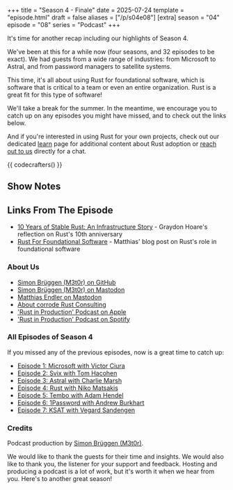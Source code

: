+++
title = "Season 4 - Finale"
date = 2025-07-24
template = "episode.html"
draft = false
aliases = ["/p/s04e08"]
[extra]
season = "04"
episode = "08"
series = "Podcast"
+++

<div><script id="letscast-player-77a830f9" src="https://letscast.fm/podcasts/rust-in-production-82281512/episodes/season-4-finale/player.js?size=s"></script></div>

It's time for another recap including our highlights of Season 4. 

We've been at this for a while now (four seasons, and 32 episodes to be exact).
We had guests from a wide range of industries: from Microsoft to Astral, and
from password managers to satellite systems. 

This time, it's all about using Rust for foundational software, which is
software that is critical to a team or even an entire organization. Rust is a
great fit for this type of software!  

<!-- more -->

We'll take a break for the summer.
In the meantime, we encourage you to catch up on any episodes you might have
missed, and to check out the links below.

And if you're interested in using Rust for your own projects, check out our
dedicated [learn](/learn) page for additional content about Rust adoption
or [reach out to us](/services) directly for a chat. 

{{ codecrafters() }}

## Show Notes

## Links From The Episode

- [10 Years of Stable Rust: An Infrastructure Story](https://rustfoundation.org/media/10-years-of-stable-rust-an-infrastructure-story/) - Graydon Hoare's reflection on Rust's 10th anniversary
- [Rust For Foundational Software](https://corrode.dev/blog/foundational-software/) - Matthias' blog post on Rust's role in foundational software 

### About Us

- [Simon Brüggen (M3t0r) on GitHub](https://github.com/M3t0r)
- [Simon Brüggen (M3t0r) on Mastodon](https://hachyderm.io/@m3t0r)
- [Matthias Endler on Mastodon](https://mastodon.social/@mre)
- [About corrode Rust Consulting](https://corrode.dev/services)
- ['Rust in Production' Podcast on Apple](https://podcasts.apple.com/us/podcast/rust-in-production/id1720771330)
- ['Rust in Production' Podcast on Spotify](https://open.spotify.com/show/0Hf6gWrzpSzXp1X0cebbsT)

### All Episodes of Season 4

If you missed any of the previous episodes, now is a great time to catch up: 

- [Episode 1: Microsoft with Victor Ciura](/podcast/s04e01-microsoft)
- [Episode 2: Svix with Tom Hacohen](/podcast/s04e02-svix)
- [Episode 3: Astral with Charlie Marsh](/podcast/s04e03-astral) 
- [Episode 4: Rust with Niko Matsakis](/podcast/s04e04-rust) 
- [Episode 5: Tembo with Adam Hendel](/podcast/s04e05-tembo) 
- [Episode 6: 1Password with Andrew Burkhart](/podcast/s04e06-1password) 
- [Episode 7: KSAT with Vegard Sandengen](/podcast/s04e07-ksat)


### Credits

Podcast production by [Simon Brüggen (M3t0r)](https://m3t0r.de/).

We would like to thank the guests for their time and insights.
We would also like to thank you, the listener for your support and feedback.
Hosting and producing a podcast is a lot of work, but it's worth it when we hear from you.
Here's to another great season!

